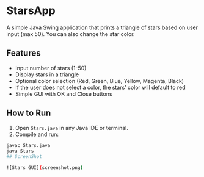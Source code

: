 # StarsApp
A simple Java Swing application that prints a triangle of stars based on user input (max 50). You can also change the star color.

## Features
- Input number of stars (1-50)
- Display stars in a triangle
- Optional color selection (Red, Green, Blue, Yellow, Magenta, Black)
- If the user does not select a color, the stars’ color will default to red
- Simple GUI with OK and Close buttons

## How to Run
1. Open `Stars.java` in any Java IDE or terminal.
2. Compile and run:

```bash
javac Stars.java
java Stars
## ScreenShot

![Stars GUI](screenshot.png)
